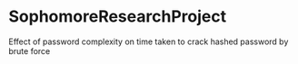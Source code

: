 # SophomoreResearchProject
Effect of password complexity on time taken to crack hashed password by brute force
